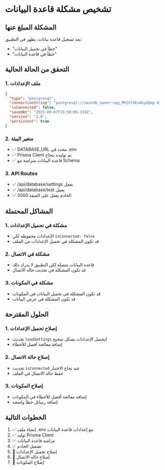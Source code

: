# تشخيص مشكلة قاعدة البيانات

## المشكلة المبلغ عنها
بعد تسجيل قاعدة بيانات، يظهر في التطبيق:
- "خطأ في تحميل البيانات"
- "خطأ في قاعدة البيانات"

## التحقق من الحالة الحالية

### 1. ملف الإعدادات
```json
{
  "type": "postgresql",
  "connectionString": "postgresql://neondb_owner:npg_PK2Vt9EuAkyU@ep-divi...",
  "isConnected": false,
  "savedAt": "2025-09-07T15:50:09.319Z",
  "version": "2.0",
  "persistent": true
}
```

### 2. متغير البيئة
- ✅ DATABASE_URL محدد في .env
- ✅ Prisma Client تم توليده بنجاح
- ✅ قاعدة البيانات متزامنة مع Schema

### 3. API Routes
- ✅ /api/database/settings يعمل
- ✅ /api/database/test يعمل
- ✅ الخادم يعمل على المنفذ 3000

## المشاكل المحتملة

### 1. مشكلة في تحميل الإعدادات
- الإعدادات محفوظة لكن `isConnected: false`
- قد تكون المشكلة في تحميل الإعدادات من الملف

### 2. مشكلة في الاتصال
- قاعدة البيانات متصلة لكن التطبيق لا يدرك ذلك
- قد تكون المشكلة في تحديث حالة الاتصال

### 3. مشكلة في المكونات
- قد تكون المشكلة في تحميل البيانات في المكونات
- قد تكون المشكلة في عرض البيانات

## الحلول المقترحة

### 1. إصلاح تحميل الإعدادات
- تحديث `loadSettings` لتحميل الإعدادات بشكل صحيح
- إضافة معالجة أفضل للأخطاء

### 2. إصلاح حالة الاتصال
- تحديث `isConnected` عند نجاح الاختبار
- حفظ حالة الاتصال في الملف

### 3. إصلاح المكونات
- إضافة معالجة أفضل للأخطاء في المكونات
- إضافة رسائل خطأ واضحة

## الخطوات التالية

1. ✅ إنشاء ملف .env مع إعدادات قاعدة البيانات
2. ✅ توليد Prisma Client
3. ✅ مزامنة قاعدة البيانات
4. ✅ تشغيل الخادم
5. 🔄 إصلاح تحميل الإعدادات
6. 🔄 إصلاح حالة الاتصال
7. 🔄 إصلاح المكونات